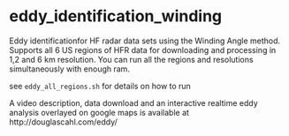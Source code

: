 # eddy_identification_winding
Eddy identificationfor HF radar data sets using the Winding Angle method. Supports all 6 US regions of HFR data for downloading and processing in 1,2 and 6 km resolution. You can run all the regions and resolutions simultaneously with enough ram. 


see <code>eddy_all_regions.sh</code> for details on how to run


<p>
</p>
A video description, data download and an interactive realtime eddy analysis overlayed on google maps is available at http://douglascahl.com/eddy/
